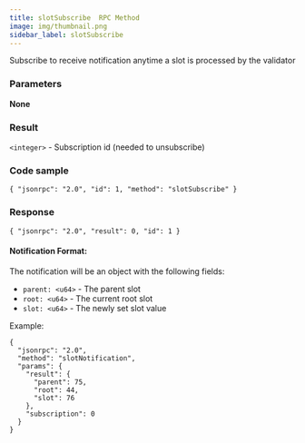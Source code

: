 ```yaml
---
title: slotSubscribe  RPC Method
image: img/thumbnail.png
sidebar_label: slotSubscribe
---
```

Subscribe to receive notification anytime a slot is processed by the validator

### Parameters

**None**

### Result

`<integer>` - Subscription id (needed to unsubscribe)

### Code sample

```
{ "jsonrpc": "2.0", "id": 1, "method": "slotSubscribe" }
```


### Response

```
{ "jsonrpc": "2.0", "result": 0, "id": 1 }
```


#### Notification Format:

The notification will be an object with the following fields:

*   `parent: <u64>` - The parent slot
*   `root: <u64>` - The current root slot
*   `slot: <u64>` - The newly set slot value

Example:

```
{
  "jsonrpc": "2.0",
  "method": "slotNotification",
  "params": {
    "result": {
      "parent": 75,
      "root": 44,
      "slot": 76
    },
    "subscription": 0
  }
}
```
